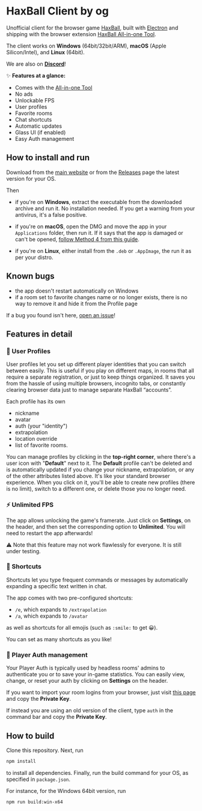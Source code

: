 # HaxBall Client by og

Unofficial client for the browser game [HaxBall](https://www.haxball.com/play), built with [Electron](https://github.com/electron/electron) and shipping with the browser extension [HaxBall All-in-one Tool](https://github.com/xenonsb/Haxball-Room-Extension).

The client works on **Windows** (64bit/32bit/ARM), **macOS** (Apple Silicon/Intel), and **Linux** (64bit).

We are also on **[Discord](https://discord.gg/zDzYamtcfX)**!

✨ **Features at a glance:**

* Comes with the [All-in-one Tool](https://github.com/xenonsb/Haxball-Room-Extension/)
* No ads
* Unlockable FPS
* User profiles
* Favorite rooms
* Chat shortcuts
* Automatic updates
* Glass UI (if enabled)
* Easy Auth management

## How to install and run

Download from the [main website](https://oghb.github.io/haxball-client/) or from the [Releases](https://github.com/oghb/haxball-client/releases) page the latest version for your OS.

Then

* if you're on **Windows**, extract the executable from the downloaded archive and run it. No installation needed. If you get a warning from your antivirus, it's a false positive.

* if you're on **macOS**, open the DMG and move the app in your `Applications` folder, then run it. If it says that the app is damaged or can't be opened, [follow Method 4 from this guide](https://osxdaily.com/2019/02/13/fix-app-damaged-cant-be-opened-trash-error-mac/).
  
* if you're on **Linux**, either install from the `.deb` or `.AppImage`, the run it as per your distro.

## Known bugs

* the app doesn't restart automatically on Windows
* if a room set to favorite changes name or no longer exists, there is no way to remove it and hide it from the Profile page

If a bug you found isn't here, [open an issue](https://github.com/oghb/haxball-client/issues)!

## Features in detail

### 👤 User Profiles

User profiles let you set up different player identities that you can switch between easily. This is useful if you play on different maps, in rooms that all require a separate registration, or just to keep things organized. It saves you from the hassle of using multiple browsers, incognito tabs, or constantly clearing browser data just to manage separate HaxBall “accounts”.

Each profile has its own

* nickname
* avatar
* auth (your "identity")
* extrapolation
* location override
* list of favorite rooms.
  
You can manage profiles by clicking in the **top-right corner**, where there's a user icon with "**Default**" next to it. The **Default** profile can't be deleted and is automatically updated if you change your nickname, extrapolation, or any of the other attributes listed above. It's like your standard browser experience. When you click on it, you'll be able to create new profiles (there is no limit), switch to a different one, or delete those you no longer need. 

### ⚡️ Unlimited FPS

The app allows unlocking the game's framerate. Just click on **Settings**, on the header, and then set the corresponding option to **Unlimited**. You will need to restart the app afterwards!

⚠ Note that this feature may not work flawlessly for everyone. It is still under testing.

### 💬 Shortcuts

Shortcuts let you type frequent commands or messages by automatically expanding a specific text written in chat.

The app comes with two pre-configured shortcuts:

* `/e`, which expands to `/extrapolation `
* `/a`, which expands to `/avatar `

as well as shortcuts for all emojis (such as `:smile:` to get 😀).

You can set as many shortcuts as you like!

### 🔐 Player Auth management

Your Player Auth is typically used by headless rooms' admins to authenticate you or to save your in-game statistics. You can easily view, change, or reset your auth by clicking on **Settings** on the header.

If you want to import your room logins from your browser, just visit [this page](https://haxball.com/playerauth) and copy the **Private Key**.

If instead you are using an old version of the client, type `auth` in the command bar and copy the **Private Key**.

## How to build

Clone this repository. Next, run

```sh
npm install
```

to install all dependencies. Finally, run the build command for your OS, as specified in `package.json`.

For instance, for the Windows 64bit version, run

```sh
npm run build:win-x64
```